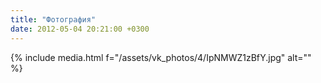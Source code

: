 ```yaml
---
title: "Фотография"
date: 2012-05-04 20:21:00 +0300
---
```



{% include media.html f="/assets/vk_photos/4/IpNMWZ1zBfY.jpg" alt="" %}

